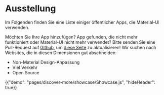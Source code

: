 # Ausstellung

<p class="description">Im Folgenden finden Sie eine Liste einiger öffentlicher Apps, die Material-UI verwenden.</p>

Möchten Sie Ihre App hinzufügen? App gefunden, die nicht mehr funktioniert oder Material-UI nicht mehr verwendet? Bitte senden Sie eine Pull-Request auf [Github](https://github.com/mui-org/material-ui), um [diese Seite](https://github.com/mui-org/material-ui/blob/master/docs/src/pages/discover-more/showcase/appList.js) zu aktualisieren! Wir suchen nach Websites, die in diesen Dimensionen gut abschneiden:

- Non-Material Design-Anpassung
- Viel Verkehr
- Open Source

{{"demo": "pages/discover-more/showcase/Showcase.js", "hideHeader": true}}